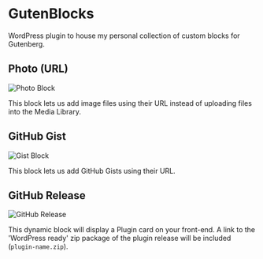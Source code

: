 # GutenBlocks

WordPress plugin to house my personal collection of custom blocks for Gutenberg.

## Photo (URL)

![Photo Block](https://c1.staticflickr.com/5/4594/38472380305_dd2daa7b64_o.png)

This block lets us add image files using their URL instead of uploading files into the Media Library.

## GitHub Gist

![Gist Block](https://c1.staticflickr.com/5/4725/38682277204_41e3b9ee9d_o.png)

This block lets us add GitHub Gists using their URL.

## GitHub Release

![GitHub Release](https://c1.staticflickr.com/5/4589/39434045721_eb7c49a4db_o.png)

This dynamic block will display a Plugin card on your front-end. A link to the 'WordPress ready' zip package of the plugin release will be included (`plugin-name.zip`).
